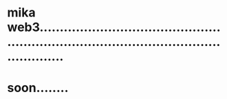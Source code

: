 # mika web3................................................................................................................
# soon........
